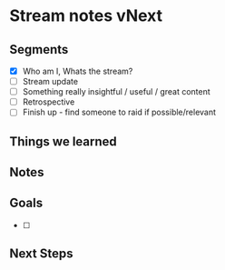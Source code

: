 # Stream notes vNext

## Segments

- [x] Who am I, Whats the stream?
- [ ] Stream update
- [ ] Something really insightful / useful / great content
- [ ] Retrospective
- [ ] Finish up - find someone to raid if possible/relevant

## Things we learned


## Notes


## Goals

- [ ] 


## Next Steps


